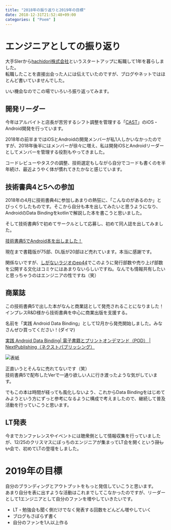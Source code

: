 ```yaml
---
title: "2018年の振り返りと2019年の目標"
date: 2018-12-31T21:52:48+09:00
categories: [ "Poem" ]
---
```


# エンジニアとしての振り返り
大手SIerから[hachidori株式会社](https://hachidoriinc.com)というスタートアップに転職して1年を暮らしました。  
転職したことを直接出会った人には伝えていたのですが、ブログやネットではほとんど書いていませんでした。

いい機会なのでこの場でいろいろ振り返ってみます。

## 開発リーダー
今年はアルバイトと店長が苦労するシフト調整を管理する「[CAST](https://http://cast-baito.com)」のiOS・Android開発を行っています。

2018年の前半まではiOSとAndroidの開発メンバーが私1人しかいなかったのですが、2018年後半にはメンバーが徐々に増え、私は開発iOSとAndroidリーダーとしてメンバーを管理する役割もやってきました。

コードレビューやタスクの調整、技術選定もしながら自分でコードも書くのを半年続け、最近ようやく体が慣れてきたかなと感じています。

## 技術書典4と5への参加
2018年の4月に技術書典4に参加しあまりの熱狂に、「こんなのがあるのか」とびっくりしたものです。そこから自分も本を出してみたいと思うようになり、AndroidのData Bindingをkotlinで解説した本を書こうと思いました。

そして技術書典5で初めてサークルとして応募し、初めて同人誌を出してみました。

[技術書典5でAndroid本を出しました！](../20181008)

現在まで書籍版が75部、DL版が20部ほど売れています。本当に感謝です。

関係ないですが、[しがないラジオのep44](https://shiganai.org/ep/sp44-mochikoastech-llminatoll)でこのように発行部数や売り上げ部数を公開する文化はコミケにはあまりないらしいですね。なんでも情報共有したいと思っちゃうのはエンジニアの性ですね（笑）

## 商業誌
この技術書典5で出した本がなんと商業誌として発売されることになりました！  
インプレスR&D様から技術書典を中心に商業出版を支援する。

名前を「実践 Android Data Binding」として12月から発売開始しました。みなさんぜひ買ってください！(ダイマ)

 [実践 Android Data Binding| 電子書籍とプリントオンデマンド（POD） | NextPublishing（ネクストパブリッシング）](https://nextpublishing.jp/book/10257.html)

 ![表紙](../../images/2018-12-31/book.png)

正直いうとそんなに売れてないです（笑）  
技術書典5で配布したVerで一通り欲しい人に行き渡ったような気がしています。

でもこの本は時間が経っても風化しないよう、これからData Bindingをはじめてみようという方にずっと参考になるように構成で考えましたので、継続して普及活動を行っていこうと思います。

## LT発表
今までカンファレンスやイベントには聴衆側として情報収集を行っていましたが、12/25のクリスマスにぼっちのエンジニアが集まってLT会を開くという~~寂しい~~会で、初めてLTの登壇をしました。

<script async class="speakerdeck-embed" data-id="7e95892894ee44b6b530fc0ee235ccfc" data-ratio="1.77777777777778" src="//speakerdeck.com/assets/embed.js"></script>

# 2019年の目標
自分のブランディングとアウトプットをもっと発信していこうと思います。  
あまり自分を表に出すような活動はこれまでしてこなかったのですが、リーダーとして1エンジニアとして自分のファンを増やしていきたいです。

- LT・勉強会も聞く側だけでなく発表する回数をどんどん増やしていく
- ブログもさぼらず書く
- 自分のファンを1人以上作る